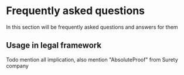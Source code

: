 # Frequently asked questions
In this section will be frequently asked questions and answers for them

## Usage in legal framework
Todo mention all implication, also mention "AbsoluteProof" from Surety company
